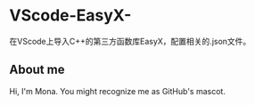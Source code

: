 # VScode-EasyX-
在VScode上导入C++的第三方函数库EasyX，配置相关的.json文件。

## About me

Hi, I'm Mona. You might recognize me as GitHub's mascot.
